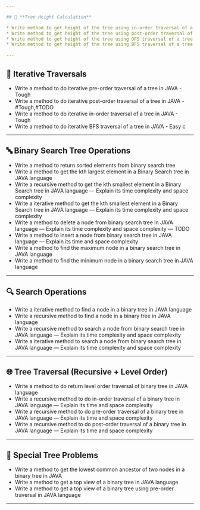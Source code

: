 ```yaml
---

## 🌳 **Tree Height Calculation**

* Write method to get height of the tree using in-order traversal of a tree in JAVA
* Write method to get height of the tree using post-order traversal of a tree in JAVA
* Write method to get height of the tree using DFS traversal of a tree in JAVA
* Write method to get height of the tree using BFS traversal of a tree in JAVA

---
```


## 🔁 **Iterative Traversals**

* Write a method to do iterative pre-order traversal of a tree in JAVA - Tough
* Write a method to do iterative post-order traversal of a tree in JAVA - #Tough,#TODO
* Write a method to do iterative in-order traversal of a tree in JAVA - Tough
* Write a method to do iterative BFS traversal of a tree in JAVA - Easy
c
---

## 🔤 **Binary Search Tree Operations**

* Write a method to return sorted elements from binary search tree
* Write a method to get the kth largest element in a Binary Search tree in JAVA language
* Write a recursive method to get the kth smallest element in a Binary Search tree in JAVA language — Explain its time complexity and space complexity
* Write a iterative method to get the kth smallest element in a Binary Search tree in JAVA language — Explain its time complexity and space complexity
* Write a method to delete a node from binary search tree in JAVA language — Explain its time complexity and space complexity — TODO
* Write a method to insert a node from binary search tree in JAVA language — Explain its time and space complexity
* Write a method to find the maximum node in a binary search tree in JAVA language
* Write a method to find the minimum node in a binary search tree in JAVA language

---

## 🔍 **Search Operations**

* Write a iterative method to find a node in a binary tree in JAVA language
* Write a recursive method to find a node in a binary tree in JAVA language
* Write a recursive method to search a node from binary search tree in JAVA language — Explain its time complexity and space complexity
* Write a iterative method to search a node from binary search tree in JAVA language — Explain its time complexity and space complexity

---

## 🌐 **Tree Traversal (Recursive + Level Order)**

* Write a method to do return level order traversal of binary tree in JAVA language
* Write a recursive method to do in-order traversal of a binary tree in JAVA language — Explain its time and space complexity
* Write a recursive method to do pre-order traversal of a binary tree in JAVA language — Explain its time and space complexity
* Write a recursive method to do post-order traversal of a binary tree in JAVA language — Explain its time and space complexity

---

## 🧩 **Special Tree Problems**

* Write a method to get the lowest common ancestor of two nodes in a binary tree in JAVA
* Write a method to get a top view of a binary tree in JAVA language
* Write a method to get a top view of a binary tree using pre-order traversal in JAVA language

---

